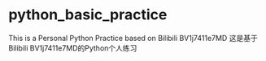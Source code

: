 # python_basic_practice
This is a Personal Python Practice based on Bilibili BV1j7411e7MD
这是基于Bilibili BV1j7411e7MD的Python个人练习
